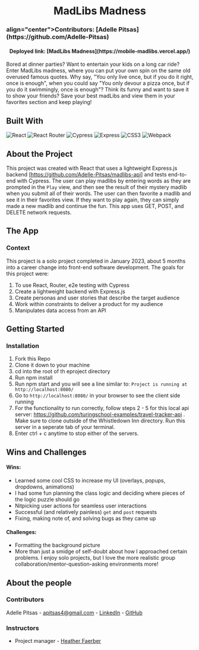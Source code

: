 <h1 align="center"> MadLibs Madness </h1>
<h3> align="center">Contributors: [Adelle Pitsas](https://github.com/Adelle-Pitsas)</h3>
<h4 align="center">Deployed link: [MadLibs Madness](https://mobile-madlibs.vercel.app/)</h4>

Bored at dinner parties? Want to entertain your kids on a long car ride? Enter MadLibs madness, where you can put your own spin on the same old overused famous quotes. Why say, "You only live once, but if you do it right, once is enough", when you could say "You only devour a pizza once, but if you do it swimmingly, once is enough"? Think its funny and want to save it to show your friends? Save your best madLibs and view them in your favorites section and keep playing!


## Built With
![React](https://img.shields.io/badge/-ReactJs-61DAFB?logo=react&logoColor=white&style=for-the-badge)
![React Router](https://img.shields.io/badge/React_Router-CA4245?style=for-the-badge&logo=react-router&logoColor=white)
![Cypress](https://img.shields.io/badge/-cypress-%23E5E5E5?style=for-the-badge&logo=cypress&logoColor=058a5e)
![Express](https://img.shields.io/badge/Express.js-404D59?style=for-the-badge)
![CSS3](https://img.shields.io/badge/css3-%231572B6.svg?style=for-the-badge&logo=css3&logoColor=white)
![Webpack](https://img.shields.io/badge/webpack-%238DD6F9.svg?style=for-the-badge&logo=webpack&logoColor=black)

## About the Project
This project was created with React that uses a lightweight Express.js backend [https://github.com/Adelle-Pitsas/madlibs-api] and tests end-to-end with Cypress. The user can play madlibs by entering words as they are prompted in the `Play` view, and then see the result of their mystery madlib when you submit all of their words. The user can then favorite a madlib and see it in their favorites view. If they want to play again, they can simply made a new madlib and continue the fun. This app uses GET, POST, and DELETE network requests.

## The App


### Context
This project is a solo project completed in January 2023, about 5 months into a career change into front-end software development. The goals for this project were:
1. To use React, Router, e2e testing with Cypress
2. Create a lightweight backend with Express.js
3. Create personas and user stories that describe the target audience
4. Work within constraints to deliver a product for my audience
5. Manipulates data access from an API


## Getting Started
### Installation
1. Fork this Repo
1. Clone it down to your machine
1. cd into the root of th eproject directory
1. Run npm install
1. Run npm start and you will see a line similar to: `Project is running at http://localhost:8080/`
1. Go to `http://localhost:8080/` in your browser to see the client side running
1. For the functionality to run correctly, follow steps 2 - 5 for this local api server: https://github.com/turingschool-examples/travel-tracker-api . Make sure to clone outside of the Whistledown Inn directory. Run this server in a seperate tab of your terminal.  
1. Enter ctrl + c anytime to stop either of the servers.

## Wins and Challenges
#### Wins:
- Learned some cool CSS to increase my UI (overlays, popups, dropdowns, animations)
- I had some fun planning the class logic and deciding where pieces of the logic puzzle should go
- Nitpicking user actions for seamless user interactions
- Successful (and relatively painless) `get` and `post` requests
- Fixing, making note of, and solving bugs as they came up

#### Challenges:
- Formatting the background picture
- More than just a smidge of self-doubt about how I approached certain problems. I enjoy solo projects, but I love the more realistic group collaboration/mentor-question-asking environments more!


## About the people

### Contributors
Adelle Pitsas - apitsas4@gmail.com - [LinkedIn](https://www.linkedin.com/in/adelle-pitsas-461503183/) - [GitHub](https://github.com/Adelle-Pitsas)

### Instructors
- Project manager - [Heather Faerber](https://github.com/hfaerber)

